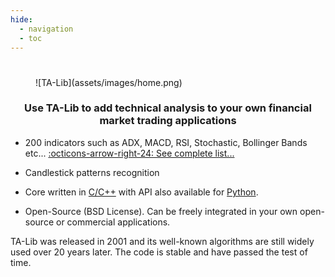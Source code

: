 ```yaml
---
hide:
  - navigation
  - toc
---
```

#
<figure markdown>
  ![TA-Lib](assets/images/home.png)
</figure>
<h3 align="center">Use TA-Lib to add technical analysis to your own financial market trading applications</h3>

* 200 indicators such as ADX, MACD, RSI, Stochastic, Bollinger Bands etc... [:octicons-arrow-right-24: See complete list...](functions.md)
 
* Candlestick patterns recognition

* Core written in [C/C++](api.md) with API also available for [Python](wrappers.md).

* Open-Source (BSD License). Can be freely integrated in your own open-source or commercial applications.

TA-Lib was released in 2001 and its well-known algorithms are still widely used over 20 years later. The code is stable and have passed the test of time. 
